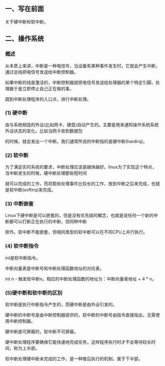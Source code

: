 ## 一、写在前面

关于硬中断和软中断。

## 二、操作系统

### 概述
 

从本质上来讲，中断是一种电信号，当设备有某种事件发生时，它就会产生中断，通过总线把电信号发送给中断控制器。

如果中断的线是激活的，中断控制器就把电信号发送给处理器的某个特定引脚。处理器于是立即停止自己正在做的事，

跳到中断处理程序的入口点，进行中断处理。



 

### (1) 硬中断

由与系统相连的外设(比如网卡、硬盘)自动产生的。主要是用来通知操作系统系统外设状态的变化。比如当网卡收到数据包

的时候，就会发出一个中断。我们通常所说的中断指的是硬中断(hardirq)。

 

### (2) 软中断

为了满足实时系统的要求，中断处理应该是越快越好。linux为了实现这个特点，当中断发生的时候，硬中断处理那些短时间

就可以完成的工作，而将那些处理事件比较长的工作，放到中断之后来完成，也就是软中断(softirq)来完成。

 

### (3) 中断嵌套

Linux下硬中断是可以嵌套的，但是没有优先级的概念，也就是说任何一个新的中断都可以打断正在执行的中断，但同种中断

除外。软中断不能嵌套，但相同类型的软中断可以在不同CPU上并行执行。

 

### (4) 软中断指令

int是软中断指令。

中断向量表是中断号和中断处理函数地址的对应表。

int n - 触发软中断n。相应的中断处理函数的地址为：中断向量表地址 + 4 * n。

 

### (5)硬中断和软中断的区别

软中断是执行中断指令产生的，而硬中断是由外设引发的。

硬中断的中断号是由中断控制器提供的，软中断的中断号由指令直接指出，无需使用中断控制器。

硬中断是可屏蔽的，软中断不可屏蔽。

硬中断处理程序要确保它能快速地完成任务，这样程序执行时才不会等待较长时间，称为上半部。

软中断处理硬中断未完成的工作，是一种推后执行的机制，属于下半部。 
